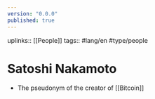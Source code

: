 ```yaml
---
version: "0.0.0"
published: true
---
```

uplinks:: [[People]]
tags:: #lang/en #type/people 
# Satoshi Nakamoto
- The pseudonym of the creator of [[Bitcoin]]
